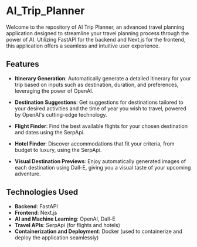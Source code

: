 # AI_Trip_Planner

Welcome to the repository of AI Trip Planner, an advanced travel planning application designed to streamline your travel planning process through the power of AI. Utilizing FastAPI for the backend and Next.js for the frontend, this application offers a seamless and intuitive user experience.

## Features

- **Itinerary Generation**: Automatically generate a detailed itinerary for your trip based on inputs such as destination, duration, and preferences, leveraging the power of OpenAI.
  
- **Destination Suggestions**: Get suggestions for destinations tailored to your desired activities and the time of year you wish to travel, powered by OpenAI's cutting-edge technology.
  
- **Flight Finder**: Find the best available flights for your chosen destination and dates using the SerpApi.
  
- **Hotel Finder**: Discover accommodations that fit your criteria, from budget to luxury, using the SerpApi.
  
- **Visual Destination Previews**: Enjoy automatically generated images of each destination using Dall-E, giving you a visual taste of your upcoming adventure.

## Technologies Used

- **Backend**: FastAPI
- **Frontend**: Next.js
- **AI and Machine Learning**: OpenAI, Dall-E
- **Travel APIs**: SerpApi (for flights and hotels)
- **Containerization and Deployment**: Docker (used to containerize and deploy the application seamlessly)
